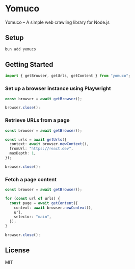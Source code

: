 # Yomuco

Yomuco – A simple web crawling library for Node.js

## Setup

```bash
bun add yomuco
```

## Getting Started

```typescript
import { getBrowser, getUrls, getContent } from "yomuco";
```

### Set up a browser instance using Playwright

```typescript
const browser = await getBrowser();

browser.close();
```

### Retrieve URLs from a page

```typescript
const browser = await getBrowser();

const urls = await getUrls({
  context: await browser.newContext(),
  fromUrl: "https://react.dev",
  maxDepth: 1,
});

browser.close();
```

### Fetch a page content

```typescript
const browser = await getBrowser();

for (const url of urls) {
  const page = await getContent({
    context: await browser.newContext(),
    url,
    selector: "main",
  });
}

browser.close();
```

## License

MIT
